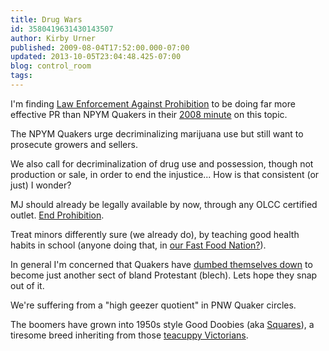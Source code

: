 ```yaml
---
title: Drug Wars
id: 3580419631430143507
author: Kirby Urner
published: 2009-08-04T17:52:00.000-07:00
updated: 2013-10-05T23:04:48.425-07:00
blog: control_room
tags: 
---
```


I'm finding [Law Enforcement Against Prohibition](http://www.leap.cc/cms/index.php) to be doing far more effective PR than NPYM Quakers in their [2008 minute](http://westernfriend.org/2008/08/npyms-minute-on-the-war-on-drugs/) on this topic.

The NPYM Quakers urge decriminalizing marijuana use but still want to prosecute growers and sellers.

We also call for decriminalization of drug use and possession, though not production or sale, in order to end the injustice...
How is that consistent (or just) I wonder?

MJ should already be legally available by now, through any OLCC certified outlet.  [End Prohibition](http://worldgame.blogspot.com/2009/02/cereal-box-rant.html).

Treat minors differently sure (we already do), by teaching good health habits in school (anyone doing that, in [our Fast Food Nation?](http://worldgame.blogspot.com/2013/07/make-them-fat.html)).

In general I'm concerned that Quakers have [dumbed themselves down](http://controlroom.blogspot.com/2007/09/dissing-quakes.html) to become just another sect of bland Protestant (blech).  Lets hope they snap out of it.

We're suffering from a "high geezer quotient" in PNW Quaker circles.

The boomers have grown into 1950s style Good Doobies (aka [Squares](http://mybizmo.blogspot.com/2008/07/mining-cartoons.html)), a tiresome breed inheriting from those [teacuppy Victorians](http://mybizmo.blogspot.com/2008/05/cry-baby-movie-review.html).
